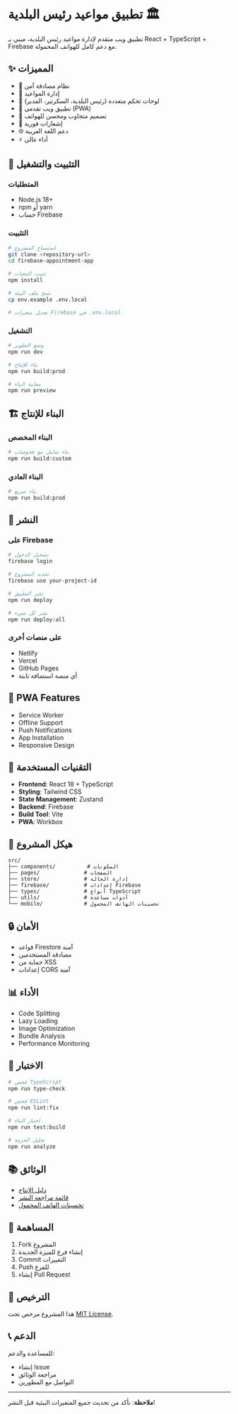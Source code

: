 # تطبيق مواعيد رئيس البلدية 🏛️

تطبيق ويب متقدم لإدارة مواعيد رئيس البلدية، مبني بـ React + TypeScript + Firebase مع دعم كامل للهواتف المحمولة.

## ✨ المميزات

- 🔐 نظام مصادقة آمن
- 📅 إدارة المواعيد
- 👥 لوحات تحكم متعددة (رئيس البلدية، السكرتير، المدير)
- 📱 تطبيق ويب تقدمي (PWA)
- 🎨 تصميم متجاوب ومحسن للهواتف
- 🔔 إشعارات فورية
- 🌐 دعم اللغة العربية
- ⚡ أداء عالي

## 🚀 التثبيت والتشغيل

### المتطلبات
- Node.js 18+
- npm أو yarn
- حساب Firebase

### التثبيت
```bash
# استنساخ المشروع
git clone <repository-url>
cd firebase-appointment-app

# تثبيت التبعيات
npm install

# نسخ ملف البيئة
cp env.example .env.local

# تعديل متغيرات Firebase في .env.local
```

### التشغيل
```bash
# وضع التطوير
npm run dev

# بناء للإنتاج
npm run build:prod

# معاينة البناء
npm run preview
```

## 🏗️ البناء للإنتاج

### البناء المخصص
```bash
# بناء شامل مع فحوصات
npm run build:custom
```

### البناء العادي
```bash
# بناء سريع
npm run build:prod
```

## 🚀 النشر

### على Firebase
```bash
# تسجيل الدخول
firebase login

# تحديد المشروع
firebase use your-project-id

# نشر التطبيق
npm run deploy

# نشر كل شيء
npm run deploy:all
```

### على منصات أخرى
- Netlify
- Vercel
- GitHub Pages
- أي منصة استضافة ثابتة

## 📱 PWA Features

- Service Worker
- Offline Support
- Push Notifications
- App Installation
- Responsive Design

## 🔧 التقنيات المستخدمة

- **Frontend**: React 18 + TypeScript
- **Styling**: Tailwind CSS
- **State Management**: Zustand
- **Backend**: Firebase
- **Build Tool**: Vite
- **PWA**: Workbox

## 📁 هيكل المشروع

```
src/
├── components/          # المكونات
├── pages/              # الصفحات
├── store/              # إدارة الحالة
├── firebase/           # إعدادات Firebase
├── types/              # أنواع TypeScript
├── utils/              # أدوات مساعدة
└── mobile/             # تحسينات الهاتف المحمول
```

## 🔒 الأمان

- قواعد Firestore آمنة
- مصادقة المستخدمين
- حماية من XSS
- إعدادات CORS آمنة

## 📊 الأداء

- Code Splitting
- Lazy Loading
- Image Optimization
- Bundle Analysis
- Performance Monitoring

## 🧪 الاختبار

```bash
# فحص TypeScript
npm run type-check

# فحص ESLint
npm run lint:fix

# اختبار البناء
npm run test:build

# تحليل الحزمة
npm run analyze
```

## 📚 الوثائق

- [دليل الإنتاج](PRODUCTION_README.md)
- [قائمة مراجعة النشر](deployment-checklist.md)
- [تحسينات الهاتف المحمول](MOBILE_OPTIMIZATION_README.md)

## 🤝 المساهمة

1. Fork المشروع
2. إنشاء فرع للميزة الجديدة
3. Commit التغييرات
4. Push للفرع
5. إنشاء Pull Request

## 📄 الترخيص

هذا المشروع مرخص تحت [MIT License](LICENSE).

## 📞 الدعم

للمساعدة والدعم:
- إنشاء Issue
- مراجعة الوثائق
- التواصل مع المطورين

---

**ملاحظة**: تأكد من تحديث جميع المتغيرات البيئية قبل النشر!
